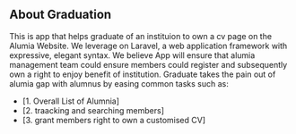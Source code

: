 
## About Graduation 
This is app that helps graduate of an instituion to own a cv page on the Alumia Website. We leverage on Laravel,  a web application framework with expressive, elegant syntax. We believe App will ensure that alumia management team could ensure members could register  and subsequently own a right to enjoy benefit of institution.
Graduate takes the pain out of alumia gap with alumnus by easing common tasks such as:

- [1. Overall List of Alumnia]
- [2. traacking and searching members]
- [3. grant members right to own a customised CV]



